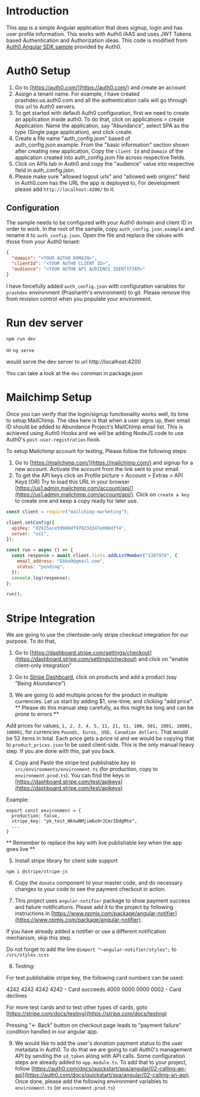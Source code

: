 # Introduction

This app is a simple Angular application that does signup, login and has user profile information. This works with Auth0 IAAS and uses JWT Tokens based Authentication and Authorization ideas. This code is modified from [Auth0 Angular SDK sample](https://github.com/auth0-samples/auth0-angular-samples/tree/master/Sample-01) provided by Auth0.

# Auth0 Setup

1. Go to [https://auth0.com/](https://auth0.com/) and create an account
2. Assign a tenant name. For example, I have created prashdev.us.auth0.com and all the authentication calls will go through this url to Auth0 servers.
3. To get started with default Auth0 configuration, first we need to create an application inside auth0. To do that, click on applications > create Application. Name the application, say "Abundance", select SPA as the type (Single page application), and click create.
4. Create a file name "auth_config.json" based of auth_config.json.example. From the "basic information" section shown after creating new application, Copy the `client Id` and `Domain` of the application created into auth_config.json file across respective fields.
5. Click on APIs tab in Auth0 and copy the "audience" value into respective field in auth_config.json.
6. Please make sure "allowed logout urls" and "allowed web origins" field in Auth0.com has the URL the app is deployed to, For development please add `http://localhost:4200/` to it.

## Configuration

The sample needs to be configured with your Auth0 domain and client ID in order to work. In the root of the sample, copy `auth_config.json.example` and rename it to `auth_config.json`. Open the file and replace the values with those from your Auth0 tenant:

```json
{
  "domain": "<YOUR AUTH0 DOMAIN>",
  "clientId": "<YOUR AUTH0 CLIENT ID>",
  "audience": "<YOUR AUTH0 API AUDIENCE IDENTIFIER>"
}
```

I have forcefully added `auth_config.json` with configuration variables for `prashdev` environment (Prashanth's environment) to git. Please remove this from revision control when you populate your environment.

# Run dev server

`npm run dev`

or `ng serve`

would serve the dev server to url http://localhost:4200

You can take a look at the `dev` comman in package.json

# Mailchimp Setup

Once you can verify that the login/signup functionality works well, its time to setup MailChimp. The idea here is that when a user signs up, their email ID should be added to Abundance Project's MailChimp email list. This is achieved using Auth0 Hooks and we will be adding NodeJS code to use Auth0's `post-user-registration` hook.

To setup Mailchimp account for testing, Please follow the following steps:

1. Go to [https://mailchimp.com/](https://mailchimp.com/) and signup for a new account. Activate the account from the link sent to your email.
2. To get the API keys click on Profile picture > Account > Extras > API Keys [OR] Try to load this URL in your browser [https://us1.admin.mailchimp.com/account/api/](https://us1.admin.mailchimp.com/account/api/). Click on `create a key` to create one and keep a copy ready for later use.



```javascript
const client = require("mailchimp-marketing");

client.setConfig({
  apiKey: "d2425ace59980df97023d247e008dff4",
  server: "us1",
});

const run = async () => {
  const response = await client.lists.addListMember("1307978", {
    email_address: "Ebba9@gmail.com",
    status: "pending",
  });
  console.log(response);
};

run();
```

# Stripe Integration

We are going to use the clientside-only stripe checkout integration for our purpose. To do that,

1. Go to [https://dashboard.stripe.com/settings/checkout](https://dashboard.stripe.com/settings/checkout) and click on "enable client-only integration"

2. Go to [Stripe Dashboard](https://dashboard.stripe.com/test/dashboard), click on products and add a product (say "Being Abundance")

3. We are going to add multiple prices for the product in multiple currencies. Let us start by adding $1, one-time, and clicking "add price". ** Please do this manual step carefully, as this might be long and can be prone to errors **

Add prices for values, `1, 2, 3, 4, 5, 11, 21, 51, 100, 501, 1001, 10001, 100001`, for currencies `Pounds, Euros, USD, Canadian dollars`. That would be 52 items in total. Each price gets a price id and we would be copying that to `product_prices.json` to be used client-side. This is the only manual heavy step. If you are done with this, pat you back.

4. Copy and Paste the stripe test publishable key to `src/environments/environment.ts` (for production, copy to `environment.prod.ts`). You can find the keys in [https://dashboard.stripe.com/test/apikeys](https://dashboard.stripe.com/test/apikeys)

Example:

```
export const environment = {
  production: false,
  stripe_key: "pk_test_WkkwNMjim6o9rJCmrIDdgMte",
  ...
}
```

** Remember to replace the key with live publishable key when the app goes live **

5. Install stripe library for client side support

`npm i @stripe/stripe-js`

6. Copy the `donate` component to your master code, and do necessary changes to your code to see the payment checkout in action.

7. This project uses `angular-notifier` package to show payment success and failure notifications. Please add it to the project by following instructions in [https://www.npmjs.com/package/angular-notifier](https://www.npmjs.com/package/angular-notifier).

If you have already added a notifier or use a different notification mechanism, skip this step.

Do not forget to add the line `@import "~angular-notifier/styles";` to `/src/styles.scss`

8. Testing:

For test publishable stripe key, the following card numbers can be used:

4242 4242 4242 4242    -    Card succeeds
4000 0000 0000 0002    -    Card declines

For more test cards and to test other types of cards, goto [https://stripe.com/docs/testing](https://stripe.com/docs/testing)

Pressing "<- Back" button on checkout page leads to "payment failure" condition handled in our angular app.

9. We would like to add the user's donation payment status to the user metadata in Auth0. To do that we are going to call Auth0's management API by sending the `id_token` along with API calls. Some configuration steps are already added to `app.module.ts`. To add that to your project, follow [https://auth0.com/docs/quickstart/spa/angular/02-calling-an-api](https://auth0.com/docs/quickstart/spa/angular/02-calling-an-api). Once done, please add the following environment variables to `environment.ts` (or `environment.prod.ts`)

